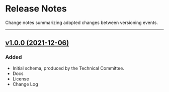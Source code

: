 # Release Notes
Change notes summarizing adopted changes between versioning events.

----------------------------------------

## [v1.0.0 (2021-12-06)](https://github.com/conflabs/wcia-transfer-data-schema)

### Added
- Initial schema, produced by the Technical Committee.
- Docs
- License
- Change Log
